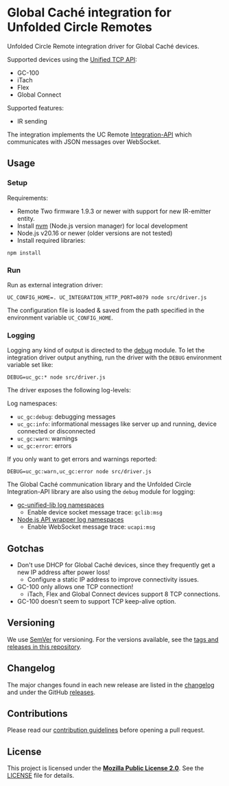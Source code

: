 # Global Caché integration for Unfolded Circle Remotes

Unfolded Circle Remote integration driver for Global Caché devices.

Supported devices using the [Unified TCP API](https://www.globalcache.com/files/docs/api-gc-unifiedtcp.pdf):
- GC-100
- iTach
- Flex
- Global Connect

Supported features:
- IR sending

The integration implements the UC Remote [Integration-API](https://github.com/unfoldedcircle/core-api) which
communicates with JSON messages over WebSocket.

## Usage
### Setup

Requirements:
- Remote Two firmware 1.9.3 or newer with support for new IR-emitter entity.
- Install [nvm](https://github.com/nvm-sh/nvm) (Node.js version manager) for local development
- Node.js v20.16 or newer (older versions are not tested)
- Install required libraries:

```shell
npm install
```

### Run

Run as external integration driver: 
```shell
UC_CONFIG_HOME=. UC_INTEGRATION_HTTP_PORT=8079 node src/driver.js
```

The configuration file is loaded & saved from the path specified in the environment variable `UC_CONFIG_HOME`.

### Logging

Logging any kind of output is directed to the [debug](https://www.npmjs.com/package/debug) module.
To let the integration driver output anything, run the driver with the `DEBUG` environment variable set like:

```shell
DEBUG=uc_gc:* node src/driver.js
```

The driver exposes the following log-levels:

Log namespaces:
- `uc_gc:debug`: debugging messages
- `uc_gc:info`: informational messages like server up and running, device connected or disconnected
- `uc_gc:warn`: warnings
- `uc_gc:error`: errors

If you only want to get errors and warnings reported:

```shell
DEBUG=uc_gc:warn,uc_gc:error node src/driver.js
```

The Global Caché communication library and the Unfolded Circle Integration-API library are also using the `debug` module
for logging:

- [gc-unified-lib log namespaces](https://github.com/zehnm/gc-unified-lib/blob/main/README.md#logging)
  - Enable device socket message trace: `gclib:msg`
- [Node.js API wrapper log namespaces](https://github.com/unfoldedcircle/integration-node-library?tab=readme-ov-file#logging)
  - Enable WebSocket message trace: `ucapi:msg`

## Gotchas

- Don't use DHCP for Global Caché devices, since they frequently get a new IP address after power loss!
  - Configure a static IP address to improve connectivity issues.
- GC-100 only allows one TCP connection!
  - iTach, Flex and Global Connect devices support 8 TCP connections.
- GC-100 doesn't seem to support TCP keep-alive option. 

## Versioning

We use [SemVer](http://semver.org/) for versioning. For the versions available, see the
[tags and releases in this repository](https://github.com/unfoldedcircle/integration-appletv/releases).

## Changelog

The major changes found in each new release are listed in the [changelog](CHANGELOG.md)
and under the GitHub [releases](https://github.com/unfoldedcircle/integration-globalcache/releases).

## Contributions

Please read our [contribution guidelines](CONTRIBUTING.md) before opening a pull request.

## License

This project is licensed under the [**Mozilla Public License 2.0**](https://choosealicense.com/licenses/mpl-2.0/).
See the [LICENSE](LICENSE) file for details.
